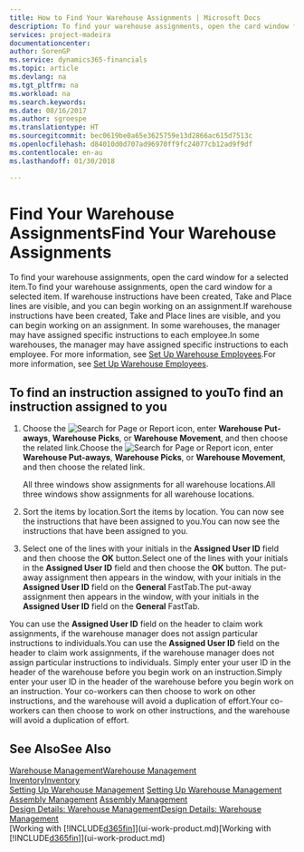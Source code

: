 ```yaml
---
title: How to Find Your Warehouse Assignments | Microsoft Docs
description: To find your warehouse assignments, open the card window for a selected item. If warehouse instructions have been created, Take and Place lines are visible, and you can begin working on an assignment. In some warehouses, the manager may have assigned specific instructions to each employee.
services: project-madeira
documentationcenter: 
author: SorenGP
ms.service: dynamics365-financials
ms.topic: article
ms.devlang: na
ms.tgt_pltfrm: na
ms.workload: na
ms.search.keywords: 
ms.date: 08/16/2017
ms.author: sgroespe
ms.translationtype: HT
ms.sourcegitcommit: bec0619be0a65e3625759e13d2866ac615d7513c
ms.openlocfilehash: d84010d0d707ad96970ff9fc24077cb12ad9f9df
ms.contentlocale: en-au
ms.lasthandoff: 01/30/2018

---
```

# <a name="find-your-warehouse-assignments"></a><span data-ttu-id="0b54b-105">Find Your Warehouse Assignments</span><span class="sxs-lookup"><span data-stu-id="0b54b-105">Find Your Warehouse Assignments</span></span>
<span data-ttu-id="0b54b-106">To find your warehouse assignments, open the card window for a selected item.</span><span class="sxs-lookup"><span data-stu-id="0b54b-106">To find your warehouse assignments, open the card window for a selected item.</span></span> <span data-ttu-id="0b54b-107">If warehouse instructions have been created, Take and Place lines are visible, and you can begin working on an assignment.</span><span class="sxs-lookup"><span data-stu-id="0b54b-107">If warehouse instructions have been created, Take and Place lines are visible, and you can begin working on an assignment.</span></span> <span data-ttu-id="0b54b-108">In some warehouses, the manager may have assigned specific instructions to each employee.</span><span class="sxs-lookup"><span data-stu-id="0b54b-108">In some warehouses, the manager may have assigned specific instructions to each employee.</span></span> <span data-ttu-id="0b54b-109">For more information, see [Set Up Warehouse Employees](warehouse-how-to-set-up-warehouse-employees.md).</span><span class="sxs-lookup"><span data-stu-id="0b54b-109">For more information, see [Set Up Warehouse Employees](warehouse-how-to-set-up-warehouse-employees.md).</span></span>

## <a name="to-find-an-instruction-assigned-to-you"></a><span data-ttu-id="0b54b-110">To find an instruction assigned to you</span><span class="sxs-lookup"><span data-stu-id="0b54b-110">To find an instruction assigned to you</span></span>  
1.  <span data-ttu-id="0b54b-111">Choose the ![Search for Page or Report](media/ui-search/search_small.png "Search for Page or Report icon") icon, enter **Warehouse Put-aways**, **Warehouse Picks**, or **Warehouse Movement**, and then choose the related link.</span><span class="sxs-lookup"><span data-stu-id="0b54b-111">Choose the ![Search for Page or Report](media/ui-search/search_small.png "Search for Page or Report icon") icon, enter **Warehouse Put-aways**, **Warehouse Picks**, or **Warehouse Movement**, and then choose the related link.</span></span>

    <span data-ttu-id="0b54b-112">All three windows show assignments for all warehouse locations.</span><span class="sxs-lookup"><span data-stu-id="0b54b-112">All three windows show assignments for all warehouse locations.</span></span>  

2. <span data-ttu-id="0b54b-113">Sort the items by location.</span><span class="sxs-lookup"><span data-stu-id="0b54b-113">Sort the items by location.</span></span> <span data-ttu-id="0b54b-114">You can now see the instructions that have been assigned to you.</span><span class="sxs-lookup"><span data-stu-id="0b54b-114">You can now see the instructions that have been assigned to you.</span></span>  
3. <span data-ttu-id="0b54b-115">Select one of the lines with your initials in the **Assigned User ID** field and then choose the **OK** button.</span><span class="sxs-lookup"><span data-stu-id="0b54b-115">Select one of the lines with your initials in the **Assigned User ID** field and then choose the **OK** button.</span></span> <span data-ttu-id="0b54b-116">The put-away assignment then appears in the window, with your initials in the **Assigned User ID** field on the **General** FastTab.</span><span class="sxs-lookup"><span data-stu-id="0b54b-116">The put-away assignment then appears in the window, with your initials in the **Assigned User ID** field on the **General** FastTab.</span></span>  

<span data-ttu-id="0b54b-117">You can use the **Assigned User ID** field on the header to claim work assignments, if the warehouse manager does not assign particular instructions to individuals.</span><span class="sxs-lookup"><span data-stu-id="0b54b-117">You can use the **Assigned User ID** field on the header to claim work assignments, if the warehouse manager does not assign particular instructions to individuals.</span></span> <span data-ttu-id="0b54b-118">Simply enter your user ID in the header of the warehouse before you begin work on an instruction.</span><span class="sxs-lookup"><span data-stu-id="0b54b-118">Simply enter your user ID in the header of the warehouse before you begin work on an instruction.</span></span> <span data-ttu-id="0b54b-119">Your co-workers can then choose to work on other instructions, and the warehouse will avoid a duplication of effort.</span><span class="sxs-lookup"><span data-stu-id="0b54b-119">Your co-workers can then choose to work on other instructions, and the warehouse will avoid a duplication of effort.</span></span>  

## <a name="see-also"></a><span data-ttu-id="0b54b-120">See Also</span><span class="sxs-lookup"><span data-stu-id="0b54b-120">See Also</span></span>  
[<span data-ttu-id="0b54b-121">Warehouse Management</span><span class="sxs-lookup"><span data-stu-id="0b54b-121">Warehouse Management</span></span>](warehouse-manage-warehouse.md)  
[<span data-ttu-id="0b54b-122">Inventory</span><span class="sxs-lookup"><span data-stu-id="0b54b-122">Inventory</span></span>](inventory-manage-inventory.md)  
<span data-ttu-id="0b54b-123">[Setting Up Warehouse Management](warehouse-setup-warehouse.md)   </span><span class="sxs-lookup"><span data-stu-id="0b54b-123">[Setting Up Warehouse Management](warehouse-setup-warehouse.md)   </span></span>  
<span data-ttu-id="0b54b-124">[Assembly Management](assembly-assemble-items.md)  </span><span class="sxs-lookup"><span data-stu-id="0b54b-124">[Assembly Management](assembly-assemble-items.md)  </span></span>  
[<span data-ttu-id="0b54b-125">Design Details: Warehouse Management</span><span class="sxs-lookup"><span data-stu-id="0b54b-125">Design Details: Warehouse Management</span></span>](design-details-warehouse-management.md)  
<span data-ttu-id="0b54b-126">[Working with [!INCLUDE[d365fin](includes/d365fin_md.md)]](ui-work-product.md)</span><span class="sxs-lookup"><span data-stu-id="0b54b-126">[Working with [!INCLUDE[d365fin](includes/d365fin_md.md)]](ui-work-product.md)</span></span> 

